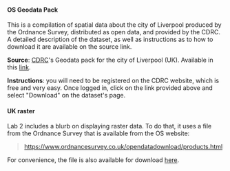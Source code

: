 #### OS Geodata Pack

This is a compilation of spatial data about the city of Liverpool produced by the Ordnance Survey, distributed as open data, and provided by the CDRC. A detailed description of the dataset, as well as instructions as to how to download it are available on the source link.

**Source**: [CDRC](http://cdrc.ac.uk/)'s Geodata pack for the city of Liverpool (UK). Available in this [link](https://data.cdrc.ac.uk/dataset/cdrc-2015-os-geodata-pack-liverpool-e08000012).

**Instructions**: you will need to be registered on the CDRC website, which is free and very easy. Once logged in, click on the link provided above and select "Download" on the dataset's page.

#### UK raster

Lab 2 includes a blurb on displaying raster data. To do that, it uses a file
from the Ordnance Survey that is available from the OS website:

> https://www.ordnancesurvey.co.uk/opendatadownload/products.html

For convenience, the file is also available for download [here](content/labs/figs/lab02_GBOverview.tif).
